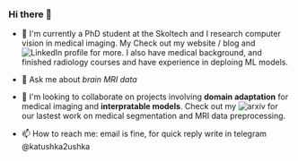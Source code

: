 ### Hi there 👋


- 🔭 I'm currently a PhD student at the Skoltech and I research computer vision in medical imaging. My Check out my website / blog and ![LinkedIn](https://www.linkedin.com/in/kondratevakate/) profile for more. I also have medical background, and finished radiology courses and have experience in deploing ML models. 

- 💬 Ask me about *brain MRI data*

- 👯 I'm looking to collaborate on projects involving **domain adaptation** for medical imaging and **interpratable models**. Check out my ![arxiv](https://arxiv.org/search/eess?searchtype=author&query=Kondrateva%2C+E) for our lastest work on medical segmentation and MRI data preprocessing.

- 📫 How to reach me: email is fine, for quick reply write in telegram @katushka2ushka
